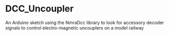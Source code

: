 # DCC_Uncoupler
An Arduino sketch using the NmraDcc library to look for accessory decoder signals to control electro-magnetic uncouplers on a model railway
